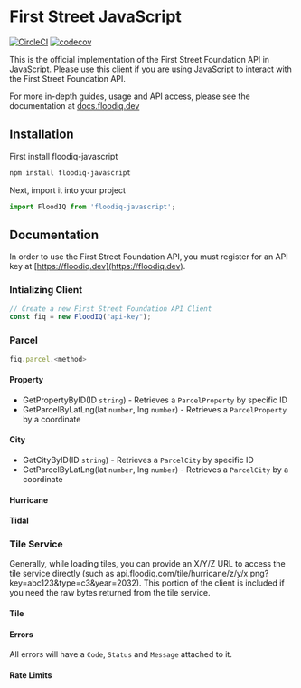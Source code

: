 # First Street JavaScript

[![CircleCI](https://circleci.com/gh/FirstStreet/floodiq-javascript.svg?style=svg&circle-token=168be542d7448e05f502e123f0f3dbe0f9f8f66b)](https://circleci.com/gh/FirstStreet/floodiq-javascript)
[![codecov](https://codecov.io/gh/firststreet/floodiq-javascript/branch/master/graph/badge.svg?token=TATSnMXhTx)](https://codecov.io/gh/firststreet/floodiq-javascript)

This is the official implementation of the First Street Foundation API in JavaScript. Please use this client if you are using JavaScript to interact with the First Street Foundation API.

For more in-depth guides, usage and API access, please see the documentation at [docs.floodiq.dev](https://docs.floodiq.dev)

## Installation

First install floodiq-javascript

```bash
npm install floodiq-javascript
```

Next, import it into your project

```javascript
import FloodIQ from 'floodiq-javascript';
```

## Documentation

In order to use the First Street Foundation API, you must register for an API key at [https://floodiq.dev](https://floodiq.dev).

### Intializing Client

```javascript
// Create a new First Street Foundation API Client
const fiq = new FloodIQ("api-key");
```

### Parcel

```javascript
fiq.parcel.<method>
```

#### Property

* GetPropertyByID(ID `string`) - Retrieves a `ParcelProperty` by specific ID
* GetParcelByLatLng(lat `number`, lng `number`) - Retrieves a `ParcelProperty` by a coordinate

#### City

* GetCityByID(ID `string`) - Retrieves a `ParcelCity`  by specific ID
* GetParcelByLatLng(lat `number`, lng `number`) - Retrieves a `ParcelCity` by a coordinate

#### Hurricane

#### Tidal

### Tile Service

Generally, while loading tiles, you can provide an X/Y/Z URL to access the tile service directly (such as api.floodiq.com/tile/hurricane/z/y/x.png?key=abc123&type=c3&year=2032). This portion of the client is included if you need the raw bytes returned from the tile service.

#### Tile

#### Errors

All errors will have a `Code`, `Status` and `Message` attached to it.

#### Rate Limits

